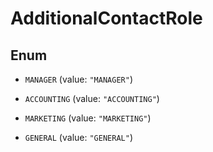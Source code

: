 

# AdditionalContactRole

## Enum


* `MANAGER` (value: `"MANAGER"`)

* `ACCOUNTING` (value: `"ACCOUNTING"`)

* `MARKETING` (value: `"MARKETING"`)

* `GENERAL` (value: `"GENERAL"`)



